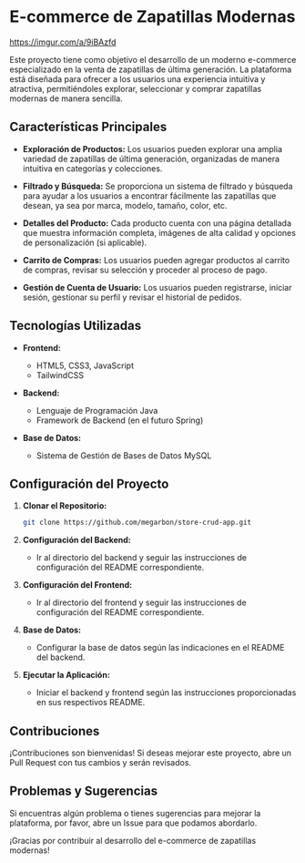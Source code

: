 # E-commerce de Zapatillas Modernas

https://imgur.com/a/9iBAzfd

Este proyecto tiene como objetivo el desarrollo de un moderno e-commerce especializado en la venta de zapatillas de última generación. La plataforma está diseñada para ofrecer a los usuarios una experiencia intuitiva y atractiva, permitiéndoles explorar, seleccionar y comprar zapatillas modernas de manera sencilla.

## Características Principales

- **Exploración de Productos:** Los usuarios pueden explorar una amplia variedad de zapatillas de última generación, organizadas de manera intuitiva en categorías y colecciones.

- **Filtrado y Búsqueda:** Se proporciona un sistema de filtrado y búsqueda para ayudar a los usuarios a encontrar fácilmente las zapatillas que desean, ya sea por marca, modelo, tamaño, color, etc.

- **Detalles del Producto:** Cada producto cuenta con una página detallada que muestra información completa, imágenes de alta calidad y opciones de personalización (si aplicable).

- **Carrito de Compras:** Los usuarios pueden agregar productos al carrito de compras, revisar su selección y proceder al proceso de pago.

- **Gestión de Cuenta de Usuario:** Los usuarios pueden registrarse, iniciar sesión, gestionar su perfil y revisar el historial de pedidos.

## Tecnologías Utilizadas

- **Frontend:**
  - HTML5, CSS3, JavaScript
  - TailwindCSS

- **Backend:**
  - Lenguaje de Programación Java
  - Framework de Backend (en el futuro Spring)

- **Base de Datos:**
  - Sistema de Gestión de Bases de Datos MySQL

## Configuración del Proyecto

1. **Clonar el Repositorio:**
   ```bash
   git clone https://github.com/megarbon/store-crud-app.git
   ```

2. **Configuración del Backend:**
   - Ir al directorio del backend y seguir las instrucciones de configuración del README correspondiente.

3. **Configuración del Frontend:**
   - Ir al directorio del frontend y seguir las instrucciones de configuración del README correspondiente.

4. **Base de Datos:**
   - Configurar la base de datos según las indicaciones en el README del backend.

5. **Ejecutar la Aplicación:**
   - Iniciar el backend y frontend según las instrucciones proporcionadas en sus respectivos README.

## Contribuciones

¡Contribuciones son bienvenidas! Si deseas mejorar este proyecto, abre un Pull Request con tus cambios y serán revisados.

## Problemas y Sugerencias

Si encuentras algún problema o tienes sugerencias para mejorar la plataforma, por favor, abre un Issue para que podamos abordarlo.

¡Gracias por contribuir al desarrollo del e-commerce de zapatillas modernas!
